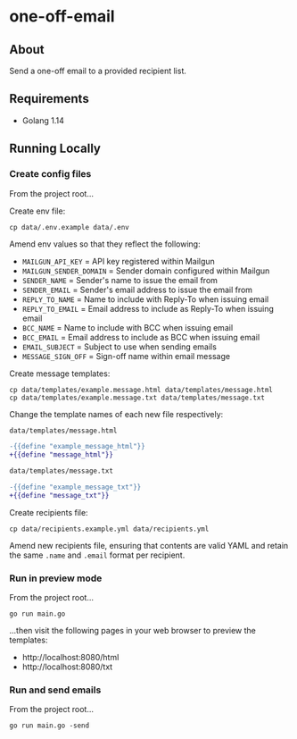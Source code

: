 # one-off-email

## About

Send a one-off email to a provided recipient list.

## Requirements

* Golang 1.14

## Running Locally

### Create config files

From the project root...

Create env file:

```
cp data/.env.example data/.env
```

Amend env values so that they reflect the following:

* `MAILGUN_API_KEY` = API key registered within Mailgun
* `MAILGUN_SENDER_DOMAIN` = Sender domain configured within Mailgun
* `SENDER_NAME` = Sender's name to issue the email from
* `SENDER_EMAIL` = Sender's email address to issue the email from
* `REPLY_TO_NAME` = Name to include with Reply-To when issuing email
* `REPLY_TO_EMAIL` = Email address to include as Reply-To when issuing email
* `BCC_NAME` = Name to include with BCC when issuing email
* `BCC_EMAIL` = Email address to include as BCC when issuing email
* `EMAIL_SUBJECT` = Subject to use when sending emails️
* `MESSAGE_SIGN_OFF` = Sign-off name within email message

Create message templates:

```
cp data/templates/example.message.html data/templates/message.html
cp data/templates/example.message.txt data/templates/message.txt
```

Change the template names of each new file respectively:

```diff
data/templates/message.html

-{{define "example_message_html"}}
+{{define "message_html"}}
```

```diff
data/templates/message.txt

-{{define "example_message_txt"}}
+{{define "message_txt"}}
```

Create recipients file:

```
cp data/recipients.example.yml data/recipients.yml
```

Amend new recipients file, ensuring that contents are valid YAML and retain the same `.name` and `.email` format per recipient.

### Run in preview mode

From the project root...

```
go run main.go
```

...then visit the following pages in your web browser to preview the templates:
* http://localhost:8080/html
* http://localhost:8080/txt

### Run and send emails

From the project root...

```
go run main.go -send
```
